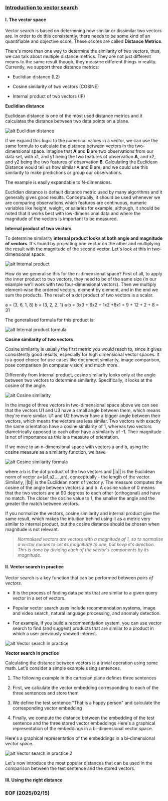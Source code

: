 ### [Introduction to vector search](https://university.redis.io/course/yz1lretjfpdlew/submodule/dpe4lodhlalpxa/)


#### I. The vector space

Vector search is based on determining how similar or dissimilar two vectors are. In order to do this consistently, there needs to be some kind of an quantifiable and objective score. These scores are called **Distance Metrics**.

There's more than one way to determine the similarity of two vectors, thus, we can talk about multiple distance metrics. They are not just different means to the same result though, they measure different things in reality. Currently, we support three distance metrics:

- Euclidian distance (L2)

- Cosine similarity of two vectors (COSINE)

- Internal product of two vectors (IP)

**Euclidian distance**

Euclidean distance is one of the most used distance metrics and it calculates the distance between two data points on a plane.

![alt Euclidian distance](img/Euclidian-distance.JPG)

If we expand this logic to the numerical values in a vector, we can use the same formula to calculate the distance between vectors in the two-dimensional space. Imagine that **A** and **B** are two observations from our data set, with x1, and y1 being the two features of observation **A**, and x2, and y2 being the two features of observation **B**. Calculating the Euclidean Distance would tell us how similar A and B are, and we could use this similarity to make predictions or group our observations.

The example is easily expandable to N-dimensions.

Euclidian distance is default distance metric used by many algorithms and it generally gives good results. Conceptually, it should be used whenever we are comparing observations which features are continuous, numeric variables like height, weight, or salaries for example, although, it should be noted that it works best with low-dimensional data and where the magnitude of the vectors is important to be measured.

**Internal product of two vectors**

To determine similarity **internal product looks at both angle and magnitude of vectors**. It's found by projecting one vector on the other and multiplying the result with the magnitude of the second vector. Let's look at this in two-dimensional space:

![alt Internal product](img/Internal-product.JPG)

How do we generalise this for the n-dimensional space? First of all, to apply the inner product to two vectors, they need to be of the same size (in our example we'll work with two four-dimensional vectors). Then we multiply element-wise the ordered vectors, element by element, and in the end we sum the products. The result of a dot product of two vectors is a scalar.

a = (3, 6, 1, 8) b = (3, 2, 2, 1) a⋅b = 3x3 + 6x2 + 1x2 +8x1 = 9 + 12 + 2 + 8 = 31

The generalised formula for this product is:

![alt Internal product formula](img/Internal-product-formula.JPG)

**Cosine similarity of two vectors**

Cosine similarity is usually the first metric you would reach to, since it gives consistently good results, especially for high dimensional vector spaces. It is a good choice for use cases like document similarity, image comparison, pose comparison (in computer vision) and much more.

Differently from Internal product, cosine similarity looks only at the angle between two vectors to determine similarity. Specifically, it looks at the cosine of the angle.

![alt Cosine similarity](img/Cosine-similarity.JPG)

In the image of three vectors in two-dimensional space above we can see that the vectors U1 and U3 have a small angle between them, which means they're more similar. U1 and U2 however have a bigger angle between their vectors, which means the vectors are less similar. Two vectors with exactly the same orientation have a cosine similarity of 1, whereas two vectors diametrically opposed to each other have a similarity of -1. Their magnitude is not of importance as this is a measure of orientation.

If we move to an n-dimensional space with vectors a and b, using the cosine measure as a similarity function, we have

![alt Cosine similarity formula](img/Cosine-similarity-formula.JPG)

where a⋅b is the dot product of the two vectors and ||a|| is the Euclidean norm of vector a=(a1,a2,…,an), conceptually - the length of the vector. Similarly, ||b|| is the Euclidean norm of vector y. The measure computes the cosine of the angle between vectors a and b. A cosine value of 0 means that the two vectors are at 90 degrees to each other (orthogonal) and have no match. The closer the cosine value to 1, the smaller the angle and the greater the match between vectors.

If you normalize the vectors, cosine similarity and internal product give the same result, which makes the intuition behind using it as a metric very similar to internal product, but the cosine distance should be chosen when magnitude is not relevant.

> *Normalised vectors are vectors with a magnitude of 1, so to normalise a vector means to set its magnitude to one, but keep it's direction. This is done by dividing each of the vector's components by its magnitude*.


#### II. Vector search in practice

Vector search is a key function that can be performed between *pairs of vectors*.

- It is the process of finding data points that are similar to a given query vector in a set of vectors.

- Popular vector search uses include recommendation systems, image and video search, natural language processing, and anomaly detection.

- For example, if you build a recommendation system, you can use vector search to find (and suggest) products that are similar to a product in which a user previously showed interest.

![alt Vector search in practice](img/Vector-search-in-practice.JPG)

**Vector search in practice**

Calculating the distance between vectors is a trivial operation using some math. Let's consider a simple example using sentences.

1. The following example in the cartesian plane defines three sentences

2. First, we calculate the vector embedding corresponding to each of the three sentences and store them

3. We define the test sentence "That is a happy person" and calculate the corresponding vector embedding

4. Finally, we compute the distance between the embedding of the test sentence and the three stored vector embeddings
Here's a graphical representation of the embeddings in a bi-dimensional vector space.

Here's a graphical representation of the embeddings in a bi-dimensional vector space.

![alt Vector search in practice 2](img/Vector-search-in-practice-2.JPG)

Let's now introduce the most popular distances that can be used in the comparison between the test sentence and the stored vectors.


#### III. Using the right distance


### EOF (2025/02/15)
